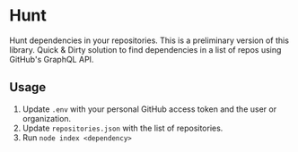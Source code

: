 # Hunt

Hunt dependencies in your repositories. This is a preliminary version of this library. Quick & Dirty solution to find dependencies in a list of repos using GitHub's GraphQL API.

## Usage

1. Update `.env` with your personal GitHub access token and the user or organization.
1. Update `repositories.json` with the list of repositories.
1. Run `node index <dependency>`

